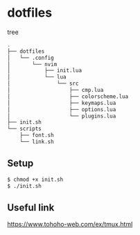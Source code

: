 # dotfiles

tree
```sh 
.
├── dotfiles
│   └── .config
│       └── nvim
│           ├── init.lua
│           └── lua
│               └── src
│                   ├── cmp.lua
│                   ├── colorscheme.lua
│                   ├── keymaps.lua
│                   ├── options.lua
│                   └── plugins.lua
├── init.sh
└── scripts
    ├── font.sh
    └── link.sh
```

## Setup

```sh
$ chmod +x init.sh
$ ./init.sh
```

## Useful link

https://www.tohoho-web.com/ex/tmux.html

